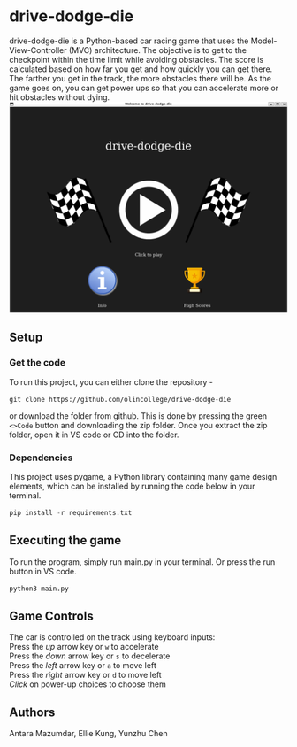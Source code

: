 # drive-dodge-die

drive-dodge-die is a Python-based car racing game that uses the Model-View-Controller (MVC) architecture. The objective is to get to the checkpoint within the time limit while avoiding obstacles. The score is calculated based on how far you get and how quickly you can get there. The farther you get in the track, the more obstacles there will be. As the game goes on, you can get power ups so that you can accelerate more or hit obstacles without dying.
!["start"](media/images/website/start.png)

## Setup

### Get the code

To run this project, you can either clone the repository -

```
git clone https://github.com/olincollege/drive-dodge-die
```

or download the folder from github. This is done by pressing the green `<>Code` button and downloading the zip folder. Once you extract the zip folder, open it in VS code or CD into the folder.

### Dependencies

This project uses pygame, a Python library containing many game design elements, which can be installed by running the code below in your terminal.

```python
pip install -r requirements.txt
```

## Executing the game

To run the program, simply run main.py in your terminal. Or press the run button in VS code.

```python
python3 main.py
```

## Game Controls

The car is controlled on the track using keyboard inputs:  
Press the _up_ arrow key or `w` to accelerate  
Press the _down_ arrow key or `s` to decelerate  
Press the _left_ arrow key or `a` to move left  
Press the _right_ arrow key or `d` to move left  
_Click_ on power-up choices to choose them

## Authors

Antara Mazumdar, Ellie Kung, Yunzhu Chen
